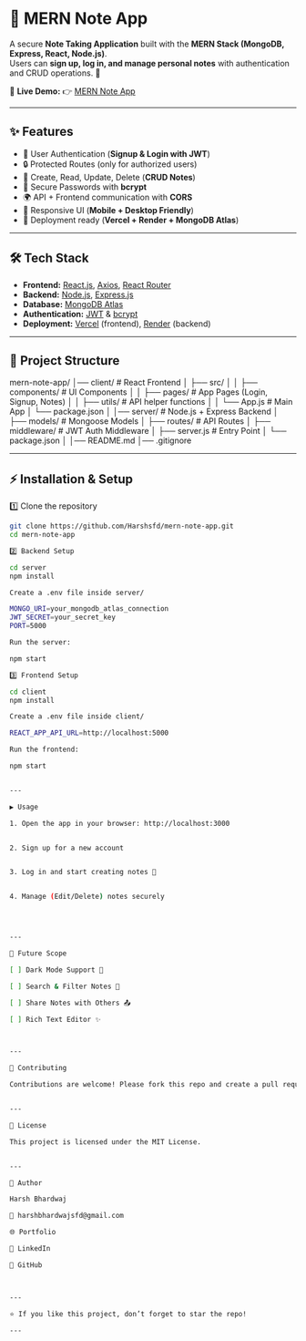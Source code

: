 # 📝 MERN Note App  

A secure **Note Taking Application** built with the **MERN Stack (MongoDB, Express, React, Node.js)**.  
Users can **sign up, log in, and manage personal notes** with authentication and CRUD operations. 🚀  

🔗 **Live Demo:** 👉 [MERN Note App](https://mern-note-app-cyan.vercel.app/)  

---

## ✨ Features  
- 👤 User Authentication (**Signup & Login with JWT**)  
- 🔒 Protected Routes (only for authorized users)  
- 📝 Create, Read, Update, Delete (**CRUD Notes**)  
- 🔐 Secure Passwords with **bcrypt**  
- 🌍 API + Frontend communication with **CORS**  
- 📱 Responsive UI (**Mobile + Desktop Friendly**)  
- 🚀 Deployment ready (**Vercel + Render + MongoDB Atlas**)  

---

## 🛠️ Tech Stack  
- **Frontend:** [React.js](https://react.dev/), [Axios](https://axios-http.com/), [React Router](https://reactrouter.com/)  
- **Backend:** [Node.js](https://nodejs.org/), [Express.js](https://expressjs.com/)  
- **Database:** [MongoDB Atlas](https://www.mongodb.com/atlas)  
- **Authentication:** [JWT](https://jwt.io/) & [bcrypt](https://www.npmjs.com/package/bcrypt)  
- **Deployment:** [Vercel](https://vercel.com/) (frontend), [Render](https://render.com/) (backend)  

---

## 📂 Project Structure

mern-note-app/ │── client/              # React Frontend │   ├── src/ │   │   ├── components/  # UI Components │   │   ├── pages/       # App Pages (Login, Signup, Notes) │   │   ├── utils/       # API helper functions │   │   └── App.js       # Main App │   └── package.json │ │── server/              # Node.js + Express Backend │   ├── models/          # Mongoose Models │   ├── routes/          # API Routes │   ├── middleware/      # JWT Auth Middleware │   ├── server.js        # Entry Point │   └── package.json │ │── README.md │── .gitignore

---

## ⚡ Installation & Setup  

1️⃣ Clone the repository  
```bash
git clone https://github.com/Harshsfd/mern-note-app.git
cd mern-note-app

2️⃣ Backend Setup

cd server
npm install

Create a .env file inside server/

MONGO_URI=your_mongodb_atlas_connection
JWT_SECRET=your_secret_key
PORT=5000

Run the server:

npm start

3️⃣ Frontend Setup

cd client
npm install

Create a .env file inside client/

REACT_APP_API_URL=http://localhost:5000

Run the frontend:

npm start


---

▶️ Usage

1. Open the app in your browser: http://localhost:3000


2. Sign up for a new account


3. Log in and start creating notes 📝


4. Manage (Edit/Delete) notes securely




---

🚀 Future Scope

[ ] Dark Mode Support 🌙

[ ] Search & Filter Notes 🔎

[ ] Share Notes with Others 📤

[ ] Rich Text Editor ✨



---

🤝 Contributing

Contributions are welcome! Please fork this repo and create a pull request.


---

📜 License

This project is licensed under the MIT License.


---

👤 Author

Harsh Bhardwaj

📧 harshbhardwajsfd@gmail.com

🌐 Portfolio

💼 LinkedIn

🐙 GitHub



---

⭐ If you like this project, don’t forget to star the repo!

---



